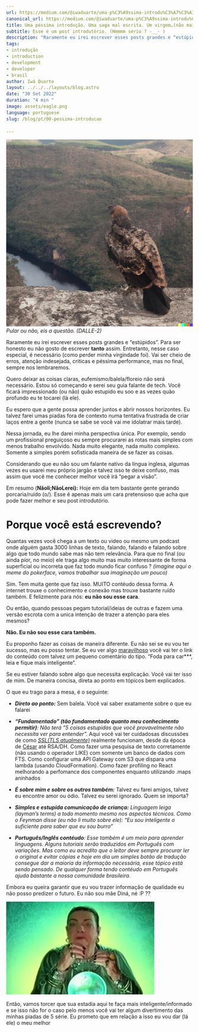 ```yaml
---
url: https://medium.com/@iwaduarte/uma-p%C3%A9ssima-introdu%C3%A7%C3%A3o-uma-saga-mal-escrita-um-virgem-n%C3%A3o-mais-3a3b0aba23d1
canonical_url: https://medium.com/@iwaduarte/uma-p%C3%A9ssima-introdu%C3%A7%C3%A3o-uma-saga-mal-escrita-um-virgem-n%C3%A3o-mais-3a3b0aba23d1
title: Uma péssima introdução. Uma saga mal escrita. Um virgem…(não mais)
subtitle: Esse é um post introdutório. (Hmmmm sério ? -__- )
description: "Raramente eu irei escrever esses posts grandes e “estúpidos”. Para ser honesto eu não gosto de escrever **tanto** assim. Entretanto, nesse caso especial, é necessário (como perder minha virgindade foi)."
tags:
- introdução
- introduction
- development
- developer
- brasil
author: Iwá Duarte
layout: ../../../layouts/blog.astro
date: "30 Set 2022"
duration: "4 min "
image: assets/eagle.png
language: portuguese
slug: /blog/pt/00-pessima-introducao

---
```


![Pular ou não, eis a questão. (DALLE-2)](../../../../public/assets/eagle.png) *Pular ou não, eis a questão. (DALLE-2)*

Raramente eu irei escrever esses posts grandes e “estúpidos”. Para ser honesto eu não gosto de escrever **tanto** assim. Entretanto, nesse caso especial, é necessário (como perder minha virgindade foi). Vai ser cheio de erros, atenção indesejada, criticas e péssima performance, mas no final, sempre nos lembraremos.

Quero deixar as coisas claras, eufemismo/balela/floreio não será necessário. Estou só começando e serei seu guia falante de tech. Você ficará impressionado (ou não) quão estupido eu soo e as vezes quão profundo eu te tocarei (lá ele).

Eu espero que a gente possa aprender juntos e abrir nossos horizontes. Eu talvez farei umas piadas fora de contexto numa tentativa frustrada de criar laços entre a gente (nunca se sabe se você vai me idolatrar mais tarde).

Nessa jornada, eu lhe darei minha perspectiva única. Por exemplo, sendo um profissional preguiçoso eu sempre procurarei as rotas mais simples com menos trabalho envolvido. Nada muito elegante, nada muito complexo. Somente a simples porém sofisticada maneira de se fazer as coisas.

Considerando que eu não sou um falante nativo da lingua inglesa, algumas vezes eu usarei meu próprio jargão e talvez isso te deixe confuso, mas assim que você me conhecer melhor você irá “pegar a visão”.

Em resumo (**Nãoli;NãoLerei):** Hoje em dia tem bastante gente gerando porcaria/ruído (o/). Esse é apenas mais um cara pretensioso que acha que pode fazer melhor e seu post introdutório.

# Porque você está escrevendo?

Quantas vezes você chega a um texto ou video ou mesmo um podcast onde alguém gasta 3000 linhas de texto, falando, falando e falando sobre algo que todo mundo sabe mas não tem relevância. Para que no final (ou ainda pior, no meio) ele traga algo muito mas muito interessante de forma superficial ou incorreta que faz todo mundo ficar confuso ? *(imagine aqui o meme do pokerface, vamos trabalhar sua imaginação um pouco)*

Sim. Tem muita gente que faz isso. MUITO contéudo dessa forma. A internet trouxe o conhecimento e conexão mas trouxe bastante ruído também. E felizmente para nós: **eu não sou esse cara**.

Ou então, quando pessoas pegam tutorial/ideias de outras e fazem uma versão escrota com a unica intenção de trazer a atenção para eles mesmos?

**Não. Eu não sou esse cara também.**

Eu proponho fazer as coisas de maneira diferente. Eu não sei se eu vou ter sucesso, mas eu posso tentar. Se eu ver algo [maravilhoso](https://www.google.com/search?q=chapada+diamantina+po%C3%A7o+azul) você vai ter o link do conteúdo com talvez um pequeno comentário do tipo. “Foda para car***, leia e fique mais inteligente”.

Se eu estiver falando sobre algo que necessita explicação. Você vai ter isso de mim. De maneira concisa, direta ao ponto em tópicos bem explicados.

O que eu trago para a mesa, é o seguinte:

* ***Direto ao ponto:*** Sem balela. Você vai saber exatamente sobre o que eu falarei

* ***“Fundamentado” (tão fundamentado quanto meu conhecimento permitir)**: *Não terá* “5 coisas estupidas que você provavelmente não necessita ver para entender”.* Aqui você vai ter cuidadosas discussões de como *[SSL(TLS atualmente)](https://en.wikipedia.org/wiki/Transport_Layer_Security)* realmente funcionam, desde da época de [César](https://en.wikipedia.org/wiki/Julius_Caesar) até RSA/DH. Como fazer uma pesquisa de texto corretamente (não usando o operador LIKE) com somente um banco de dados com FTS. Como configurar uma API Gateway com S3 que dispara uma lambda (usando CloudFormation). Como fazer profiling no React melhorando a perfomance dos componentes enquanto utilizando .maps aninhados

* ***É sobre mim e sobre os outros também:*** Talvez eu farei amigos, talvez eu encontre amor ou ódio. Talvez eu serei ignorado. Quem se importa?

* ***Simples e estupida comunicação de criança:*** *Linguagem leiga (layman’s terms) a todo momento mesmo nos aspectos técnicos. Como o Feynman disse (eu não li muito sobre ele): “Eu sou inteligente o suficiente para saber que eu sou burro”*

* ***Português/Inglês contéudo**: Esse também é um meio para aprender linguagens. Alguns tutoriais serão traduzidos em Português com variações. Mas como eu acredito que o leitor deve sempre procurar ler o original e evitar cópias e hoje em dia um simples botão de tradução consegue dar a maioria da informação necessária, esse tópico está sendo pensado. De qualquer forma tendo contéudo em Português ajuda bastante a nossa comunidade brasileira.*

Embora eu queira garantir que eu vou trazer informação de qualidade eu não posso predizer o futuro. Eu não sou mãe Diná, né :P ??

![Mãe Diná, envergonhada, pega de supresa coitada...](../../../../public/assets/dina.jpeg)

Então, vamos torcer que sua estadia aqui te faça mais inteligente/informado e se isso não for o caso pelo menos você vai ter algum divertimento das minhas piadas de 5 série. Eu prometo que em relação a isso eu vou dar (lá ele) o meu melhor



